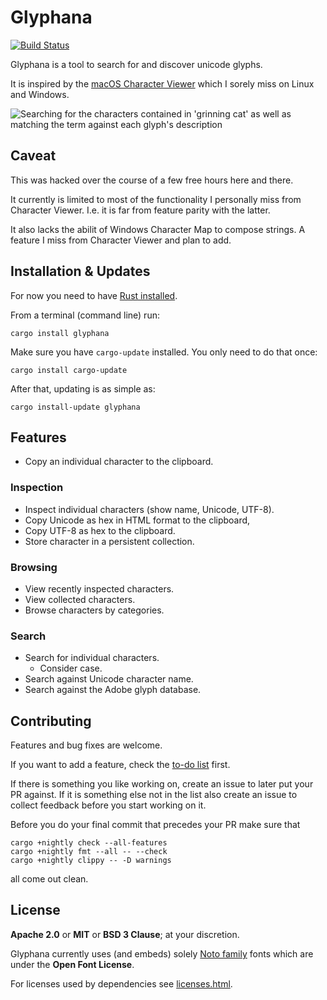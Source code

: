 # Glyphana

[![Build Status](https://github.com/virtualritz/glyphana/workflows/CI/badge.svg)](https://github.com/virtualritz/glyphana/actions?workflow=CI)

Glyphana is a tool to search for and discover unicode glyphs.

It is inspired by the [macOS Character Viewer](https://support.apple.com/guide/mac-help/use-emoji-and-symbols-on-mac-mchlp1560/mac)
which I sorely miss on Linux and Windows.

![Searching for the characters contained in 'grinning cat' as well as matching
the term against each glyph's description](https://github.com/virtualritz/glyphana/blob/master/screenshot.png)

## Caveat

This was hacked over the course of a few free hours here and there.

It currently is limited to most of the functionality I personally miss from
Character Viewer. I.e. it is far from feature parity with the latter.

It also lacks the abilit of Windows Character Map to compose strings. A feature
I miss from Character Viewer and plan to add.

## Installation & Updates

For now you need to have [Rust installed](https://www.rust-lang.org/tools/install).

From a terminal (command line) run:

```
cargo install glyphana
```

Make sure you have `cargo-update` installed.
You only need to do that once:

```
cargo install cargo-update
```

After that, updating is as simple as:

```
cargo install-update glyphana
```

## Features

* Copy an individual character to the clipboard.

### Inspection

* Inspect individual characters (show name, Unicode, UTF-8).
* Copy Unicode as hex in HTML format to the clipboard,
* Copy UTF-8 as hex to the clipboard.
* Store character in a persistent collection.

### Browsing

* View recently inspected characters.
* View collected characters.
* Browse characters by categories.

### Search

* Search for individual characters.
  * Consider case.
* Search against Unicode character name.
* Search against the Adobe glyph database.


## Contributing

Features and bug fixes are welcome.

If you want to add a feature, check the [to-do list](TODO.md) first.

If there is something you like working
on, create an issue to later put your PR against. If it is something else not
in the list also create an issue to collect feedback before you start working
on it.

Before you do  your final commit that precedes your PR make sure that

```
cargo +nightly check --all-features
cargo +nightly fmt --all -- --check
cargo +nightly clippy -- -D warnings
```

all come out clean.

## License

**Apache 2.0** or **MIT** or **BSD 3 Clause**; at your discretion.

Glyphana currently uses (and embeds) solely [Noto family](https://fonts.google.com/noto)
fonts which are under the **Open Font License**.

For licenses used by dependencies see [licenses.html](licenses.html).
